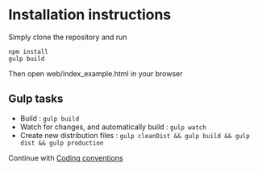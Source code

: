 Installation instructions
=======================

Simply clone the repository and run
```
npm install
gulp build
```
Then open web/index_example.html in your browser

Gulp tasks
----------

- Build : `gulp build`
- Watch for changes, and automatically build : `gulp watch`
- Create new distribution files : `gulp cleanDist && gulp build && gulp dist && gulp production`


Continue with [Coding conventions](docs/how-to-contribute/2-Coding-conventions.md)

